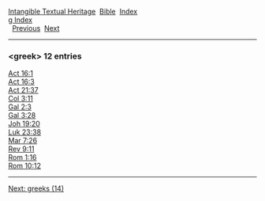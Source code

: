 [Intangible Textual Heritage](../../index)  [Bible](../index) 
[Index](index)   
[g Index](_g_)  
  [Previous](c04927)  [Next](c04929) 

------------------------------------------------------------------------

### &lt;greek&gt; 12 entries

[Act 16:1](../kjv/act016.htm#001)  
[Act 16:3](../kjv/act016.htm#003)  
[Act 21:37](../kjv/act021.htm#037)  
[Col 3:11](../kjv/col003.htm#011)  
[Gal 2:3](../kjv/gal002.htm#003)  
[Gal 3:28](../kjv/gal003.htm#028)  
[Joh 19:20](../kjv/joh019.htm#020)  
[Luk 23:38](../kjv/luk023.htm#038)  
[Mar 7:26](../kjv/mar007.htm#026)  
[Rev 9:11](../kjv/rev009.htm#011)  
[Rom 1:16](../kjv/rom001.htm#016)  
[Rom 10:12](../kjv/rom010.htm#012)  

------------------------------------------------------------------------

[Next: greeks (14)](c04929)
